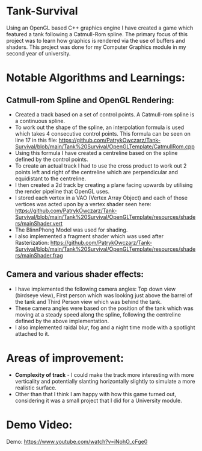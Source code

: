 # Tank-Survival
Using an OpenGL based C++ graphics engine I have created a game which featured a tank following a Catmull-Rom spline. The primary focus of this project was to learn how graphics is rendered via the use of buffers and shaders. This project was done for my Computer Graphics module in my second year of university.

# Notable Algorithms and Learnings:
## Catmull-rom Spline and OpenGL Rendering:
- Created a track based on a set of control points. A Catmull-rom spline is a continuous spline.
- To work out the shape of the spline, an interpolation formula is used which takes 4 consecutive control points. This formula can be seen on line 17 in this file: https://github.com/PatrykOwczarz/Tank-Survival/blob/main/Tank%20Survival/OpenGLTemplate/CatmullRom.cpp
- Using this formula I have created a centreline based on the spline defined by the control points.
- To create an actual track I had to use the cross product to work out 2 points left and right of the centreline which are perpendicular and equidistant to the centreline.
- I then created a 2d track by creating a plane facing upwards by utilising the render pipeline that OpenGL uses.
- I stored each vertex in a VAO (Vertex Array Object) and each of those vertices was acted upon by a vertex shader seen here: https://github.com/PatrykOwczarz/Tank-Survival/blob/main/Tank%20Survival/OpenGLTemplate/resources/shaders/mainShader.vert
- The BlinnPhong Model was used for shading.
- I also implemented a fragment shader which was used after Rasterization: https://github.com/PatrykOwczarz/Tank-Survival/blob/main/Tank%20Survival/OpenGLTemplate/resources/shaders/mainShader.frag

## Camera and various shader effects:
- I have implemented the following camera angles: Top down view (birdseye view), First person which was looking just above the barrel of the tank and Third Person view which was behind the tank.
- These camera angles were based on the position of the tank which was moving at a steady speed along the spline, following the centreline defined by the above implementation.
- I also implemented raidal blur, fog and a night time mode with a spotlight attached to it.

# Areas of improvement:
- **Complexity of track** - I could make the track more interesting with more verticality and potentially slanting horizontally slightly to simulate a more realistic surface.
- Other than that I think I am happy with how this game turned out, considering it was a small project that I did for a University module.

# Demo Video:

Demo: https://www.youtube.com/watch?v=iNohO_cFge0
